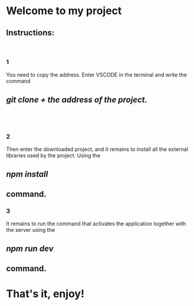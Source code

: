 <h1 >Welcome to my project</h1>
<h2> Instructions:</h2>
<br>
<h3>1</h3>
You need to copy the address. Enter VSCODE in the terminal and write the command <h2><em>git clone + the address of the project.</em><h2>
<br>
<h3>2</h3>
 Then enter the downloaded project, and it remains to install all the external libraries used by the project. Using the <h2><em> npm install</em><h2>command.
 <br>
<h3>3</h3>
 It remains to run the command that activates the application together with the server using the <h2><em>npm run dev</em><h2> command.
 
 
 # That's it, enjoy!
